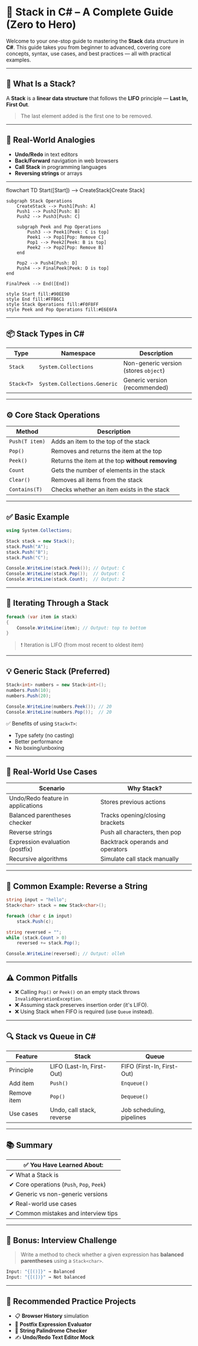 ﻿# 🥞 Stack in C# – A Complete Guide (Zero to Hero)

Welcome to your one-stop guide to mastering the **Stack** data structure in **C#**. This guide takes you from beginner to advanced, covering core concepts, syntax, use cases, and best practices — all with practical examples.

---

## 📌 What Is a Stack?

A **Stack** is a **linear data structure** that follows the **LIFO** principle — **Last In, First Out**.

> The last element added is the first one to be removed.

---

## 🧠 Real-World Analogies

* **Undo/Redo** in text editors
* **Back/Forward** navigation in web browsers
* **Call Stack** in programming languages
* **Reversing strings** or arrays

---

flowchart TD
    Start([Start]) --> CreateStack[Create Stack]
    
    subgraph Stack Operations
        CreateStack --> Push1[Push: A]
        Push1 --> Push2[Push: B]
        Push2 --> Push3[Push: C]
        
        subgraph Peek and Pop Operations
            Push3 --> Peek1[Peek: C is top]
            Peek1 --> Pop1[Pop: Remove C]
            Pop1 --> Peek2[Peek: B is top] 
            Peek2 --> Pop2[Pop: Remove B]
        end
        
        Pop2 --> Push4[Push: D]
        Push4 --> FinalPeek[Peek: D is top]
    end
    
    FinalPeek --> End([End])
    
    style Start fill:#90EE90
    style End fill:#FFB6C1
    style Stack Operations fill:#F0F8FF
    style Peek and Pop Operations fill:#E6E6FA

---

## 📦 Stack Types in C\#

| Type       | Namespace                    | Description                           |
| ---------- | ---------------------------- | ------------------------------------- |
| `Stack`    | `System.Collections`         | Non-generic version (stores `object`) |
| `Stack<T>` | `System.Collections.Generic` | Generic version (recommended)         |

---

## ⚙️ Core Stack Operations

| Method         | Description                                      |
| -------------- | ------------------------------------------------ |
| `Push(T item)` | Adds an item to the top of the stack             |
| `Pop()`        | Removes and returns the item at the top          |
| `Peek()`       | Returns the item at the top **without removing** |
| `Count`        | Gets the number of elements in the stack         |
| `Clear()`      | Removes all items from the stack                 |
| `Contains(T)`  | Checks whether an item exists in the stack       |

---

## ✅ Basic Example

```csharp
using System.Collections;

Stack stack = new Stack();
stack.Push("A");
stack.Push("B");
stack.Push("C");

Console.WriteLine(stack.Peek()); // Output: C
Console.WriteLine(stack.Pop());  // Output: C
Console.WriteLine(stack.Count);  // Output: 2
```

---

## 🔁 Iterating Through a Stack

```csharp
foreach (var item in stack)
{
    Console.WriteLine(item); // Output: top to bottom
}
```

> ❗ Iteration is LIFO (from most recent to oldest item)

---

## 💡 Generic Stack<T> (Preferred)

```csharp
Stack<int> numbers = new Stack<int>();
numbers.Push(10);
numbers.Push(20);

Console.WriteLine(numbers.Peek()); // 20
Console.WriteLine(numbers.Pop());  // 20
```

✅ Benefits of using `Stack<T>`:

* Type safety (no casting)
* Better performance
* No boxing/unboxing

---

## 🚀 Real-World Use Cases

| Scenario                          | Why Stack?                       |
| --------------------------------- | -------------------------------- |
| Undo/Redo feature in applications | Stores previous actions          |
| Balanced parentheses checker      | Tracks opening/closing brackets  |
| Reverse strings                   | Push all characters, then pop    |
| Expression evaluation (postfix)   | Backtrack operands and operators |
| Recursive algorithms              | Simulate call stack manually     |

---

## 🧪 Common Example: Reverse a String

```csharp
string input = "hello";
Stack<char> stack = new Stack<char>();

foreach (char c in input)
    stack.Push(c);

string reversed = "";
while (stack.Count > 0)
    reversed += stack.Pop();

Console.WriteLine(reversed); // Output: olleh
```

---

## ⚠️ Common Pitfalls

* ❌ Calling `Pop()` or `Peek()` on an empty stack throws `InvalidOperationException`.
* ❌ Assuming stack preserves insertion order (it's LIFO).
* ❌ Using Stack when FIFO is required (use `Queue` instead).

---

## 🔍 Stack vs Queue in C\#

| Feature     | Stack                     | Queue                      |
| ----------- | ------------------------- | -------------------------- |
| Principle   | LIFO (Last-In, First-Out) | FIFO (First-In, First-Out) |
| Add item    | `Push()`                  | `Enqueue()`                |
| Remove item | `Pop()`                   | `Dequeue()`                |
| Use cases   | Undo, call stack, reverse | Job scheduling, pipelines  |

---

## 📚 Summary

| ✅ You Have Learned About:                 |
| ----------------------------------------- |
| ✔ What a Stack is                         |
| ✔ Core operations (`Push`, `Pop`, `Peek`) |
| ✔ Generic vs non-generic versions         |
| ✔ Real-world use cases                    |
| ✔ Common mistakes and interview tips      |

---

## 🎁 Bonus: Interview Challenge

> Write a method to check whether a given expression has **balanced parentheses** using a `Stack<char>`.

```csharp
Input: "{[()]}" → Balanced  
Input: "{[(])}" → Not balanced
```

---

## 🧰 Recommended Practice Projects

* 📋 **Browser History** simulation
* 🧮 **Postfix Expression Evaluator**
* 🔄 **String Palindrome Checker**
* ✍️ **Undo/Redo Text Editor Mock**

